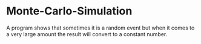 # Monte-Carlo-Simulation
A program shows that sometimes it is a random event but when it comes to a very large amount the result will convert to a constant number.

